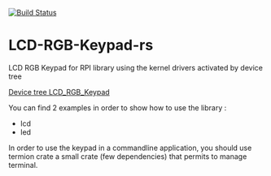 [![Build Status](https://travis-ci.org/prisme60/LCD-RGB-Keypad-rs.svg?branch=master)](https://travis-ci.org/prisme60/LCD-RGB-Keypad-rs)

# LCD-RGB-Keypad-rs
LCD RGB Keypad for RPI library using the kernel drivers activated by device tree

[Device tree LCD_RGB_Keypad](https://github.com/prisme60/dts_sensors_rpi)


You can find 2 examples in order to show how to use the library :
- lcd
- led

In order to use the keypad in a commandline application, you should use termion crate a small crate (few dependencies) that permits to manage terminal.
